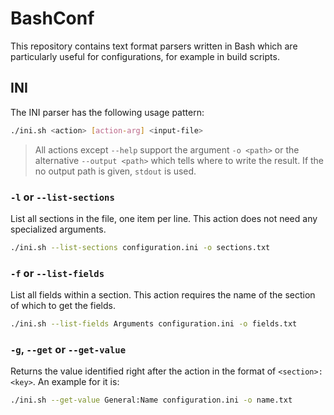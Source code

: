 # BashConf

This repository contains text format parsers written in Bash which are
particularly useful for configurations, for example in build scripts.

## INI

The INI parser has the following usage pattern:

```bash
./ini.sh <action> [action-arg] <input-file>
```

> All actions except `--help` support  the argument `-o <path>` or the
> alternative `--output <path>` which tells where to write the result.
> If the no output path is given, `stdout` is used.

### `-l` or `--list-sections`  

List all sections in the file, one item per line. This action does not
need any  specialized arguments.  

```bash
./ini.sh --list-sections configuration.ini -o sections.txt
```

### `-f` or `--list-fields`  

List all fields within a section. This action requires the name of the
section of which to get the fields.  

```bash
./ini.sh --list-fields Arguments configuration.ini -o fields.txt
```

### `-g`, `--get` or `--get-value`  

Returns the value  identified right after the action  in the format of
`<section>:<key>`. An example for it is:

```bash
./ini.sh --get-value General:Name configuration.ini -o name.txt
```

